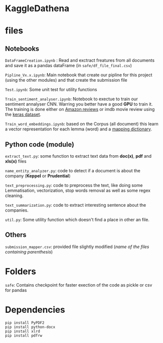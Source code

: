# KaggleDathena


# files
## Notebooks

`DataFrameCreation.ipynb` : Read and exctract freatures from all documents and save it as a pandas dataFrame (in `safe/df_file_final.csv`) 

`Pipline_Vx.x.ipynb`: Main notebook that create our pipline for this project (using the other modules) and that create the submission file

`Test.ipynb`: Some unit test for utility functions

`Train_sentiment_analyser.ipynb`: Notebook to exectue to train our sentiment annalyser CNN. Warring you better have a good **GPU** to train it.
The training is done either on [Amazon reviews](https://www.kaggle.com/bittlingmayer/amazonreviews/data) or imdb movie review using the [keras dataset](https://keras.io/datasets/).

`Train_word_embeddings.ipynb`: based on the Corpus (all document) this learn a vector representation for each lemma (word) and a [mapping dictionary](safe/dico.p).


## Python code (module)
`extract_text.py`: some function to extract text data from **doc(x)**, **pdf** and **xls(x)** files

`name_entity_analyzer.py`: code to detect if a document is about the company (**Keppel** or **Prudential**)

`text_preprocessing.py`: code to preprocess the text, like doing some Lemmatisation, vectorization, stop words removal as well as some regex cleaning.

`text_summarization.py`: code to extract interesting sentence about the companies.

`util.py`: Some utility function which doesn't find a place in other an file.

## Others
`submission_mapper.csv`: provided file slightly modified (*name of the files containing parenthesis*)


# Folders
`safe`: Contains checkpoint for faster exection of the code as pickle or csv for pandas

# Dependencies
```
pip install PyPDF2
pip install python-docx
pip install xlrd
pip install pdfrw
```